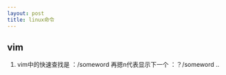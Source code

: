 ```yaml
---
layout: post
title: linux命令
---
```


## vim

1. vim中的快速查找是
	：/someword    再摁n代表显示下一个
	：？/someword  ..
